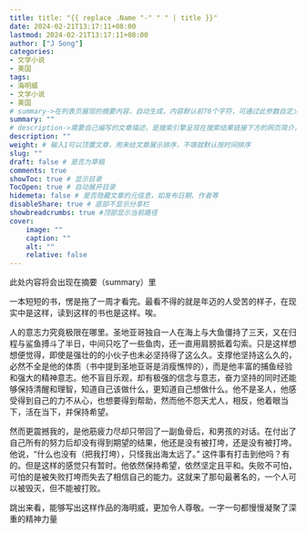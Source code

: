 ```yaml
---
title: title: "{{ replace .Name "-" " " | title }}"
date: 2024-02-21T13:17:11+08:00
lastmod: 2024-02-21T13:17:11+08:00
author: ["J Song"]
categories:
- 文学小说
- 美国
tags:
- 海明威
- 文学小说
- 美国
# summary->在列表页展现的摘要内容，自动生成，内容默认前70个字符，可通过此参数自定义，一般无需专门设置
summary: ""
# description->需要自己编写的文章描述，是搜索引擎呈现在搜索结果链接下方的网页简介，建议设置
description: ""
weight: # 输入1可以顶置文章，用来给文章展示排序，不填就默认按时间排序
slug: ""
draft: false # 是否为草稿
comments: true
showToc: true # 显示目录
TocOpen: true # 自动展开目录
hidemeta: false # 是否隐藏文章的元信息，如发布日期、作者等
disableShare: true # 底部不显示分享栏
showbreadcrumbs: true #顶部显示当前路径
cover:
    image: ""
    caption: ""
    alt: ""
    relative: false
---
```


此处内容将会出现在摘要（summary）里

<!--more--> 

一本短短的书，愣是拖了一周才看完。最看不得的就是年迈的人受苦的样子，在现实中是这样，读到这样的书也是这样。唉。

人的意志力究竟极限在哪里。圣地亚哥独自一人在海上与大鱼僵持了三天，又在归程与鲨鱼搏斗了半日，中间只吃了一些鱼肉，还一直用肩膀抵着勾索。只是这样想想便觉得，即使是强壮的的小伙子也未必坚持得了这么久。支撑他坚持这么久的，必然不全是他的体质（书中提到圣地亚哥是消瘦憔悴的），而是他丰富的捕鱼经验和强大的精神意志。他不盲目乐观，却有极强的信念与意志，奋力坚持的同时还能够保持清醒和理智，知道自己该做什么，更知道自己想做什么。他不是圣人，他感受得到自己的力不从心，也想要得到帮助，然而他不怨天尤人，相反，他着眼当下，活在当下，并保持希望。

然而更震撼我的，是他筋疲力尽却只带回了一副鱼骨后，和男孩的对话。在付出了自己所有的努力后却没有得到期望的结果，他还是没有被打垮，还是没有被打垮。他说，“什么也没有（把我打垮），只怪我出海太远了。” 这件事有打击到他吗？有的。但是这样的感觉只有暂时。他依然保持希望，依然坚定且平和。失败不可怕，可怕的是被失败打垮而失去了相信自己的能力。这就来了那句最著名的，一个人可以被毁灭，但不能被打败。

跳出来看，能够写出这样作品的海明威，更加令人尊敬。一字一句都慢慢凝聚了深重的精神力量
